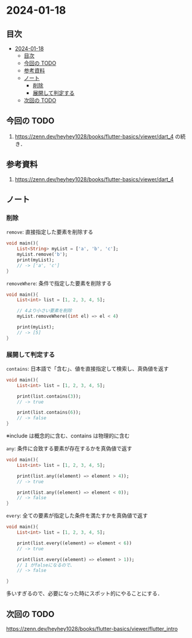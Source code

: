 # 2024-01-18

## 目次

- [2024-01-18](#2024-01-18)
  - [目次](#目次)
  - [今回の TODO](#今回の-todo)
  - [参考資料](#参考資料)
  - [ノート](#ノート)
    - [削除](#削除)
    - [展開して判定する](#展開して判定する)
  - [次回の TODO](#次回の-todo)

## 今回の TODO

1. https://zenn.dev/heyhey1028/books/flutter-basics/viewer/dart_4 の続き．

## 参考資料

1. https://zenn.dev/heyhey1028/books/flutter-basics/viewer/dart_4

## ノート

### 削除

`remove`: 直接指定した要素を削除する

```dart
void main(){
    List<String> myList = ['a', 'b', 'c'];
    myList.remove('b');
    print(myList);
    // -> ['a', 'c']
}
```

`removeWhere`: 条件で指定した要素を削除する

```dart
void main(){
    List<int> list = [1, 2, 3, 4, 5];

    // 4より小さい要素を削除
    myList.removeWhere((int el) => el < 4)

    print(myList);
    // -> [5]
}
```

### 展開して判定する

`contains`: 日本語で「含む」、値を直接指定して検索し、真偽値を返す

```dart
void main(){
    List<int> list = [1, 2, 3, 4, 5];

    print(list.contains(3));
    // -> true

    print(list.contains(6));
    // -> false
}
```

※include は概念的に含む、contains は物理的に含む

`any`: 条件に合致する要素が存在するかを真偽値で返す

```dart
void main(){
    List<int> list = [1, 2, 3, 4, 5];

    print(list.any((element) => element > 4));
    // -> true

    print(list.any((element) => element < 0));
    // -> false
}
```

`every`: 全ての要素が指定した条件を満たすかを真偽値で返す

```dart
void main(){
    List<int> list = [1, 2, 3, 4, 5];

    print(list.every((element) => element < 6))
    // -> true

    print(list.every((element) => element > 1));
    // 1 がfalseになるので、
    // -> false

}
```

多いすぎるので、必要になった時にスポット的にやることにする．

## 次回の TODO

https://zenn.dev/heyhey1028/books/flutter-basics/viewer/flutter_intro
